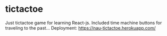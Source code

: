 # tictactoe

Just tictactoe game for learning React-js. Included time machine buttons for traveling to the past...
Deployment:
https://nau-tictactoe.herokuapp.com/

